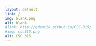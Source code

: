 ```yaml
---
layout: default
link: /
img: blank.png 
alt: blank 
#link: http://gdancik.github.io/CSC-315/
#img: csc315.png 
alt: CSC 315 
---
```

